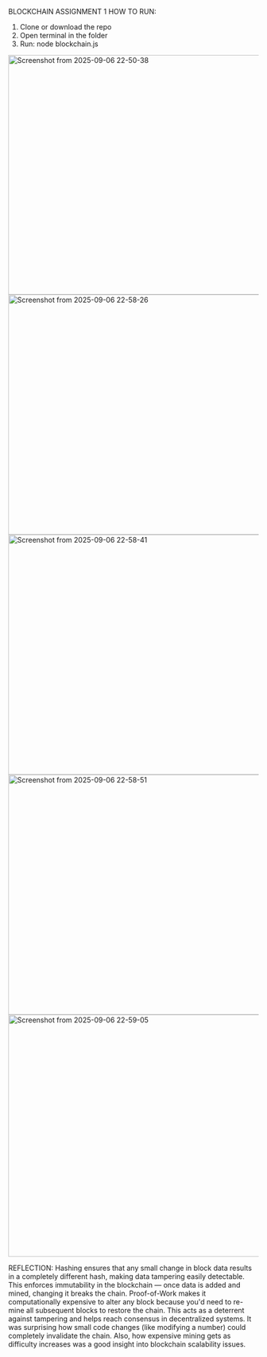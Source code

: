 BLOCKCHAIN ASSIGNMENT 1
HOW TO RUN:
1. Clone or download the repo
2. Open terminal in the folder
3. Run:
node blockchain.js
<img width="816" height="481" alt="Screenshot from 2025-09-06 22-50-38" src="https://github.com/user-attachments/assets/eab8243d-f0f1-4ae0-9978-aa6788dc3405" />

<img width="822" height="482" alt="Screenshot from 2025-09-06 22-58-26" src="https://github.com/user-attachments/assets/f938f174-572c-4d8e-850e-e7b8eff0c23d" />
<img width="822" height="482" alt="Screenshot from 2025-09-06 22-58-41" src="https://github.com/user-attachments/assets/c0901adb-74c6-4bab-a2e7-647c5fe2f6c7" />
<img width="822" height="482" alt="Screenshot from 2025-09-06 22-58-51" src="https://github.com/user-attachments/assets/1e7002c3-5e34-400b-af9b-120fa802429c" />
<img width="828" height="486" alt="Screenshot from 2025-09-06 22-59-05" src="https://github.com/user-attachments/assets/5221395b-3d71-4c32-a4ab-bd9bd2f77fd4" />

REFLECTION:
Hashing ensures that any small change in block data results in a completely different hash, making data tampering easily detectable. This enforces immutability in the blockchain — once data is added and mined, changing it breaks the chain.
Proof-of-Work makes it computationally expensive to alter any block because you'd need to re-mine all subsequent blocks to restore the chain. This acts as a deterrent against tampering and helps reach consensus in decentralized systems.
It was surprising how small code changes (like modifying a number) could completely invalidate the chain. Also, how expensive mining gets as difficulty increases was a good insight into blockchain scalability issues.

